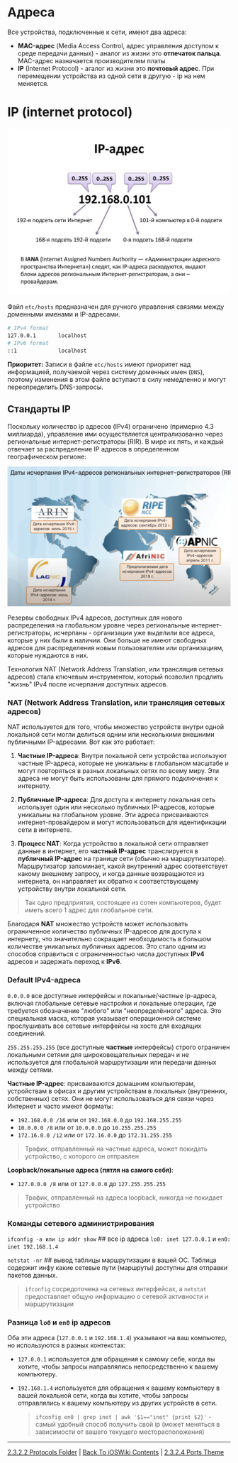 # Адреса

Все устройства, подключенные к сети, имеют два адреса: 

* **MAC-адрес** (Media Access Control, адрес управления доступом к среде передачи данных) - аналог из жизни это **отпечаток пальца**. MAC-адрес назначается производителем платы
* **IP** (Internet Protocol) - агалог из жизни это **почтовый адрес**. При перемещении устройства из одной сети в другую - ip на нем меняется.

# IP (internet protocol)

![](https://github.com/eldaroid/pictures/blob/master/iOSWiki/ComputerScience/IP.jpeg?raw=true)

Файл `etc/hosts` предназначен для ручного управления связями между доменными именами и IP-адресами.

```bash
# IPv4 format
127.0.0.1       localhost
# IPv6 format
::1             localhost
```

**Приоритет:** Записи в файле `etc/hosts` имеют приоритет над информацией, получаемой через систему доменных имен (`DNS`), поэтому изменения в этом файле вступают в силу немедленно и могут переопределить DNS-запросы.

## Стандарты IP

Поскольку количество ip адресов (IPv4) ограничено (примерно 4.3 миллиарда), управление ими осуществляется централизованно через региональные интернет-регистраторы (RIR). В мире их пять, и каждый отвечает за распределение IP адресов в определенном географическом регионе:

![IPv4](https://github.com/eldaroid/pictures/blob/master/iOSWiki/ComputerScience/IPv4.png?raw=true)

Резервы свободных IPv4 адресов, доступных для нового распределения на глобальном уровне через региональные интернет-регистраторы, исчерпаны - организации уже выделили все адреса, которые у них были в наличии. Они больше не имеют свободных адресов для распределения новым пользователям или организациям, которые нуждаются в них. 

Технология NAT (Network Address Translation, или трансляция сетевых адресов) стала ключевым инструментом, который позволил продлить "жизнь" IPv4 после исчерпания доступных адресов.

### NAT (Network Address Translation, или трансляция сетевых адресов)

NAT используется для того, чтобы множество устройств внутри одной локальной сети могли делиться одним или несколькими внешними публичными IP-адресами. Вот как это работает:

1) **Частные IP-адреса**: Внутри локальной сети устройства используют частные IP-адреса, которые не уникальны в глобальном масштабе и могут повторяться в разных локальных сетях по всему миру. Эти адреса не могут быть использованы для прямого подключения к интернету.

2) **Публичные IP-адреса**: Для доступа к интернету локальная сеть использует один или несколько публичных IP-адресов, которые уникальны на глобальном уровне. Эти адреса присваиваются интернет-провайдером и могут использоваться для идентификации сети в интернете.

3) **Процесс NAT**: Когда устройство в локальной сети отправляет данные в интернет, его **частный IP-адрес** транслируется в **публичный IP-адрес** на границе сети (обычно на маршрутизаторе). Маршрутизатор запоминает, какой внутренний адрес соответствует какому внешнему запросу, и когда данные возвращаются из интернета, он направляет их обратно к соответствующему устройству внутри локальной сети.

> Так одно предприятия, состоящее из сотен компьютеров, будет иметь всего 1 адрес для глобальное сети.

Благодаря **NAT** множество устройств может использовать ограниченное количество публичных IP-адресов для доступа к интернету, что значительно сокращает необходимость в большом количестве уникальных публичных адресов. Это стало одним из способов справиться с ограниченностью числа доступных **IPv4** адресов и задержать переход к **IPv6**.


### Default IPv4-адреса

`0.0.0.0` все доступные интерфейсы и локальные/частные ip-адреса, включая глобальные сетевые настройки и локальные операции, где требуется обозначение "любого" или "неопределённого" адреса. Это специальная маска, которая указывает операционной системе прослушивать все сетевые интерфейсы на хосте для входящих соединений.

`255.255.255.255` (все доступные **частные** интерфейсы) строго ограничен локальными сетями для широковещательных передач и не используется для глобальной маршрутизации или передачи данных между сетями.

**Частные IP-адрес**: присваиваются домашним компьютерам, устройствам в офисах и другим устройствам в локальных (внутренних, собственных) сетях. Они не могут использоваться для связи через Интернет и часто имеют форматы: 
* `192.168.0.0 /16` или от `192.168.0.0` до `192.168.255.255`
* `10.0.0.0 /8` или от `10.0.0.0` до `10.255.255.255`
* `172.16.0.0 /12` или от `172.16.0.0` до `172.31.255.255`

> Трафик, отправленный на частные адреса, может покидать устройство, с которого он отправлен

**Loopback/локальные адреса (пятля на самого себя)**:
* `127.0.0.0 /8` или от `127.0.0.0` до `127.255.255.255`

> Трафик, отправленный на адреса loopback, никогда не покидает устройство

### Команды сетевого администрирования

`ifconfig -a или ip addr show` ## все ip адреса `lo0: inet 127.0.0.1` и `en0: inet 192.168.1.4`

`netstat -nr` ## вывод таблицы маршрутизации в вашей ОС. Таблица содержит инфу какие сетевые пути (маршруты) доступны для отправки пакетов данных.

> `ifconfig` сосредоточена на сетевых интерфейсах, а `netstat` предоставляет общую информацию о сетевой активности и маршрутизации

### Разница `lo0` и `en0` ip адресов

Оба эти адреса (`127.0.0.1` и `192.168.1.4`) указывают на ваш компьютер, но используются в разных контекстах:

* `127.0.0.1` используется для обращения к самому себе, когда вы хотите, чтобы запросы направлялись непосредственно к вашему компьютеру.
* `192.168.1.4` используется для обращения к вашему компьютеру в вашей локальной сети, когда вы хотите, чтобы запросы отправлялись к вашему компьютеру из других устройств в сети.

    > `ifconfig en0 | grep inet | awk '$1=="inet" {print $2}'` - самый удобный способ получить свой ip (может меняться в зависимости от вашего текущего месторасположения)

---

[2.3.2.2 Protocols Folder](./2.3.2.2%20Protocols.md) | [Back To iOSWiki Contents](https://github.com/eldaroid/iOSWiki) | [2.3.2.4 Ports Theme](./2.3.2.4%20Ports.md)